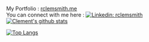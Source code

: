 

My Portfolio : [rclemsmith.me](https://rclemsmith.me)    
You can connect with me here : [![Linkedin: rclemsmith](https://img.shields.io/badge/-Clement-blue?style=flat-square&logo=Linkedin&logoColor=white&link=https://www.linkedin.com/in/clement-smith-460842181/)](https://www.linkedin.com/in/clement-smith-460842181/)  
[![Clement's github stats](https://github-readme-stats.vercel.app/api?username=rclemsmith&theme=dark&count_private=true)](https://github.com/rclemsmith/github-readme-stats)

[![Top Langs](https://github-readme-stats.vercel.app/api/top-langs/?username=rclemsmith&theme=cobalt)](https://github.com/anuraghazra/github-readme-stats)

